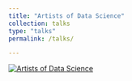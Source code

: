```yaml
---
title: "Artists of Data Science"
collection: talks
type: "talks"
permalink: /talks/

---
```


[![Artists of Data Science](http://img.youtube.com/vi/KOxbO0EI4MA/0.jpg)](https://www.youtube.com/watch?v=3dfx3E1EMCw&t=9s)


